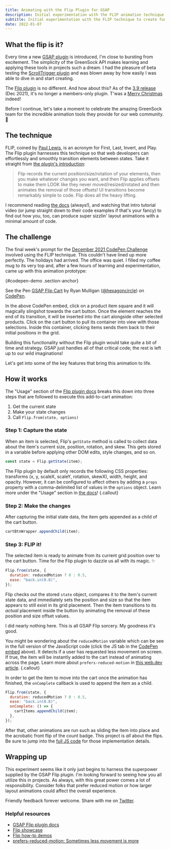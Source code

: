 ```yaml
---
title: Animating with the Flip Plugin for GSAP
description: Initial experimentation with the FLIP animation technique provided by the GreenSock Animation Platform for add-to-cart transitions
subtitle: Initial experimentation with the FLIP technique to create fun add-to-cart transitions
date: 2022-01-07
---
```


## What the flip is it?

Every time a new [GSAP plugin](https://greensock.com/gsap-plugins/) is introduced, I'm close to bursting from excitement. The simplicity of the GreenSock API makes learning and applying these tools in projects such a dream. I had the pleasure of beta testing the [ScrollTrigger plugin](https://greensock.com/scrolltrigger/) and was blown away by how easily I was able to dive in and start creating.

The [Flip plugin](https://greensock.com/docs/v3/Plugins/Flip) is no different. And how about this? As of the [3.9 release](https://greensock.com/3-9/) (Dec 2021), it's no longer a members-only plugin. T'was a [Merry Christmas](https://codepen.io/GreenSock/pen/NWadxaR) indeed!

Before I continue, let's take a moment to celebrate the amazing GreenSock team for the incredible animation tools they provide for our web community. 🙏

## The technique

FLIP, coined by [Paul Lewis](https://aerotwist.com/blog/flip-your-animations/), is an acronym for First, Last, Invert, and Play. The Flip plugin harnesses this technique so that web developers can effortlessly and smoothly transition elements between states. Take it straight from [the plugin's introduction](https://greensock.com/docs/v3/Plugins/Flip):

> Flip records the current position/size/rotation of your elements, then you make whatever changes you want, and then Flip applies offsets to make them LOOK like they never moved/resized/rotated and then animates the removal of those offsets! UI transitions become remarkably simple to code. Flip does all the heavy lifting.

I recommend reading [the docs](https://greensock.com/docs/v3/Plugins/Flip) (always!), and watching that intro tutorial video (or jump straight down to their code examples if that's your fancy) to find out how you, too, can produce super sizzlin' layout animations with a minimal amount of code.

## The challenge

The final week's prompt for the [December 2021 CodePen Challenge](https://codepen.io/challenges/2021/december/4) involved using the FLIP technique. This couldn't have lined up more perfectly. The holidays had arrived. The office was quiet. I filled my coffee mug to its very top and, after a few hours of learning and experimentation, came up with this animation prototype:

{#codepen-demo .section-anchor}

<p class="codepen" data-height="600" data-default-tab="result" data-slug-hash="RwLQLop" data-user="hexagoncircle">
  <span>See the Pen <a href="https://codepen.io/hexagoncircle/pen/RwLQLop">
  GSAP Flip Cart</a> by Ryan Mulligan (<a href="https://codepen.io/hexagoncircle">@hexagoncircle</a>)
  on <a href="https://codepen.io">CodePen</a>.</span>
</p>
<script async src="https://cpwebassets.codepen.io/assets/embed/ei.js"></script>

In the above CodePen embed, click on a product item square and it will magically slingshot towards the cart button. Once the element reaches the end of its transition, it will be inserted into the cart alongside other selected products. Click on the cart button to pull its container into view with those selections. Inside this container, clicking items sends them back to their initial positions in the grid.

Building this functionality without the Flip plugin would take quite a bit of time and strategy. GSAP just handles all of that critical code; the rest is left up to our wild imaginations!

Let's get into some of the key features that bring this animation to life.

## How it works

The "Usage" section of the [Flip plugin docs](https://greensock.com/docs/v3/Plugins/Flip) breaks this down into three steps that are followed to execute this add-to-cart animation:

1. Get the current state
2. Make your state changes
3. Call `Flip.from(state, options)`

### Step 1: Capture the state

When an item is selected, Flip's `getState` method is called to collect data about the item's current size, position, rotation, and skew. This gets stored in a variable before applying other DOM edits, style changes, and so on.

```js
const state = Flip.getState(item);
```

The Flip plugin by default only records the following CSS properties: transforms (x, y, scaleX, scaleY, rotation, skewX), width, height, and opacity. However, it can be configured to affect others by adding a `props` property with a comma-delimited list of values in the `options` object. Learn more under the "Usage" section in [the docs](https://greensock.com/docs/v3/Plugins/Flip)!
{.callout}

### Step 2: Make the changes

After capturing the initial state data, the item gets appended as a child of the cart button.

```js
cartBtnWrapper.appendChild(item);
```

### Step 3: FLIP it!

The selected item is ready to animate from its current grid position over to the cart button. Time for the Flip plugin to dazzle us all with its magic. ✨

```js
Flip.from(state, {
  duration: reducedMotion ? 0 : 0.5,
  ease: "back.in(0.8)",
});
```

Flip checks out the stored `state` object, compares it to the item's current state data, and immediately sets the position and size so that the item appears to still exist in its grid placement. Then the item transitions to its _actual_ placement inside the button by animating the removal of these position and size offset values.

I did nearly nothing here. This is all GSAP Flip sorcery. My goodness it's good.

You might be wondering about the `reducedMotion` variable which can be see in the full version of the JavaScript code (click the JS tab in the [CodePen embed](#codepen-demo) above). It detects if a user has requested less movement on screen. If true, the item will be instantly added to the cart instead of animating across the page. Learn more about `prefers-reduced-motion` in [this web.dev article](https://web.dev/prefers-reduced-motion/).
{.callout}

In order to get the item to move into the cart once the animation has finished, the `onComplete` callback is used to append the item as a child.

```js
Flip.from(state, {
  duration: reducedMotion ? 0 : 0.5,
  ease: "back.in(0.8)",
  onComplete: () => {
    cartItems.appendChild(item);
  },
});
```

After that, other animations are run such as sliding the item into place and the acrobatic front flip of the count badge. This project is _all_ about the flips. Be sure to jump into the [full JS code](#codepen-demo) for those implementation details.

## Wrapping up

This experiment seems like it only just begins to harness the superpower supplied by the GSAP Flip plugin. I'm looking forward to seeing how you all utilize this in projects. As always, with this great power comes a lot of responsibility. Consider folks that prefer reduced motion or how larger layout animations could affect the overall experience.

Friendly feedback forever welcome. Share with me on [Twitter](https://twitter.com/hexagoncircle/status/1479564224347066368).

### Helpful resources

- [GSAP Flip plugin docs](https://greensock.com/docs/v3/Plugins/Flip)
- [Flip showcase](https://codepen.io/collection/AEkJmd)
- [Flip how-to demos](https://codepen.io/collection/nqvwmG)
- [prefers-reduced-motion: Sometimes less movement is more](https://web.dev/prefers-reduced-motion/)
